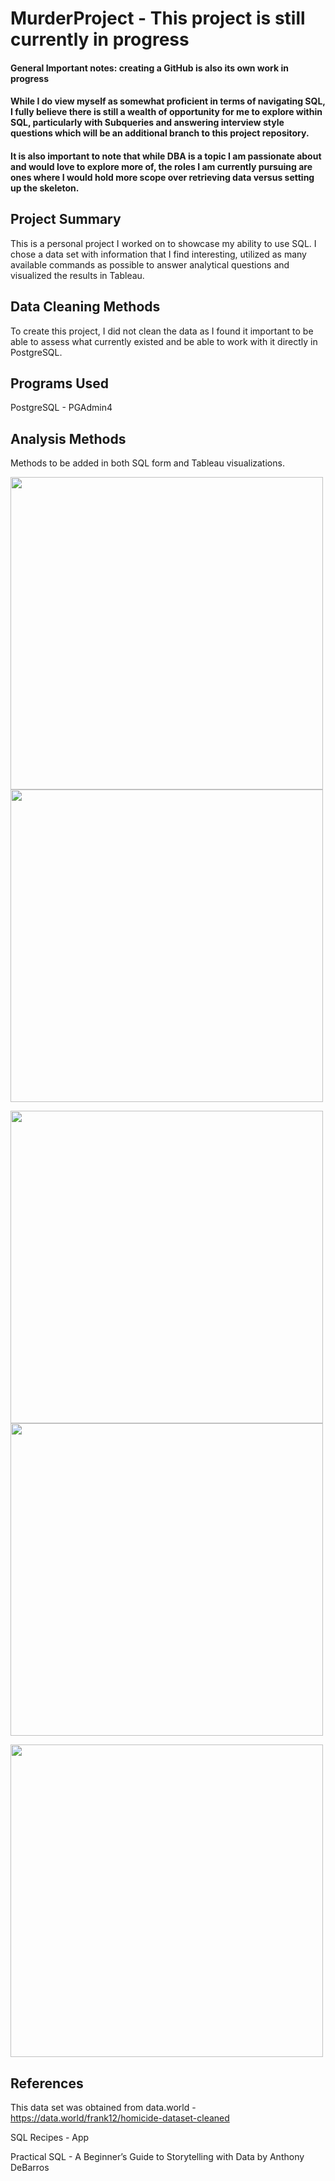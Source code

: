# MurderProject - This project is still currently in progress

#### General Important notes: creating a GitHub is also its own work in progress
#### While I do view myself as somewhat proficient in terms of navigating SQL, I fully believe there is still a wealth of opportunity for me to explore within SQL, particularly with Subqueries and answering interview style questions which will be an additional branch to this project repository.
#### It is also important to note that while DBA is a topic I am passionate about and would love to explore more of, the roles I am currently pursuing are ones where I would hold more scope over retrieving data versus setting up the skeleton.


## Project Summary
This is a personal project I worked on to showcase my ability to use SQL. I chose a data set with information that I find interesting, utilized as many available commands as possible to answer analytical questions and visualized the results in Tableau. 

## Data Cleaning Methods
To create this project, I did not clean the data as I found it important to be able to assess what currently existed and be able to work with it directly in PostgreSQL.



## Programs Used
PostgreSQL - PGAdmin4


## Analysis Methods
Methods to be added in both SQL form and Tableau visualizations.

<p float="left">
<img src="https://user-images.githubusercontent.com/50388830/142740624-2c320a0e-89b6-4430-929f-5e8e440fd9b4.png" width="500">
<img src="https://user-images.githubusercontent.com/50388830/141377387-a0cc76e7-4a0e-48c9-b4b5-b325c477cfb3.png" width="500">
</p>
<p float="left">
<img src="https://user-images.githubusercontent.com/50388830/142501608-a7a80162-7b00-4a0f-938c-afc8f3e05920.png" width="500">
<img src="https://user-images.githubusercontent.com/50388830/142738723-4181834d-738b-40e1-8052-d6b0e049feb7.png" width="500">
</p>
<img src="https://user-images.githubusercontent.com/50388830/142740564-53fef4a1-f29b-4208-a75b-eb5d743c22c1.png" width="500">



## References
This data set was obtained from data.world - https://data.world/frank12/homicide-dataset-cleaned

SQL Recipes - App

Practical SQL - A Beginner’s Guide to Storytelling with Data by Anthony DeBarros

